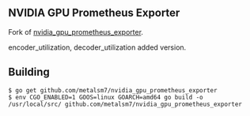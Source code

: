 NVIDIA GPU Prometheus Exporter
------------------------------

Fork of [nvidia_gpu_prometheus_exporter](https://github.com/utkuozdemir/nvidia_gpu_exporter).

encoder_utilization, decoder_utilization added version.

## Building

```
$ go get github.com/metalsm7/nvidia_gpu_prometheus_exporter
$ env CGO_ENABLED=1 GOOS=linux GOARCH=amd64 go build -o /usr/local/src/ github.com/metalsm7/nvidia_gpu_prometheus_exporter
```
